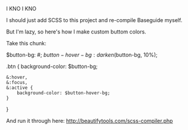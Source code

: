 I KNO I KNO

I should just add SCSS to this project and re-compile Baseguide myself.

But I'm lazy, so here's how I make custom buttom colors.

Take this chunk:

$button-bg: #<MY COLOR HERE>;
$button-hover-bg: darken($button-bg, 10%);

.btn {
    background-color: $button-bg;

    &:hover,
    &:focus,
    &:active {
        background-color: $button-hover-bg;
    }
}

And run it through here:
http://beautifytools.com/scss-compiler.php